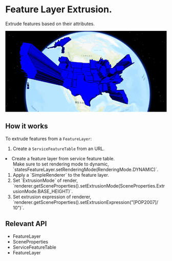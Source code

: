 # Feature Layer Extrusion.

Extrude features based on their attributes.

![](FeatureLayerExtrusion.gif)

## How it works

To extrude features from a `FeatureLayer`:


  1. Create a `ServiceFeatureTable` from an URL.
  <li>Create a feature layer from service feature table.
  <ol>Make sure to set rendering mode to dynamic, `statesFeatureLayer.setRenderingMode(RenderingMode.DYNAMIC)`.</li>
  <li>Apply a `SimpleRenderer` to the feature layer.</li>
  <li>Set `ExtrusionMode` of render, `renderer.getSceneProperties().setExtrusionMode(SceneProperties.ExtrusionMode.BASE_HEIGHT)`.</li>
  <li>Set extrusion expression of renderer, `renderer.getSceneProperties().setExtrusionExpression("[POP2007]/ 10")`.</li>
</ol>

## Relevant API


*   FeatureLayer
*   SceneProperties
*   ServiceFeatureTable
*   FeatureLayer

